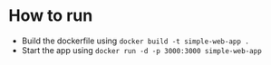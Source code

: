 # How to run
- Build the dockerfile using `docker build -t simple-web-app .`
- Start the app using `docker run -d -p 3000:3000 simple-web-app`